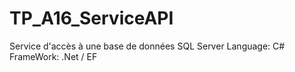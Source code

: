 # TP_A16_ServiceAPI

Service d'accès à une base de données SQL Server
Language: C#
FrameWork: .Net / EF
